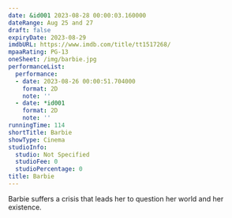 ```yaml
---
date: &id001 2023-08-28 00:00:03.160000
dateRange: Aug 25 and 27
draft: false
expiryDate: 2023-08-29
imdbURL: https://www.imdb.com/title/tt1517268/
mpaaRating: PG-13
oneSheet: /img/barbie.jpg
performanceList:
  performance:
  - date: 2023-08-26 00:00:51.704000
    format: 2D
    note: ''
  - date: *id001
    format: 2D
    note: ''
runningTime: 114
shortTitle: Barbie
showType: Cinema
studioInfo:
  studio: Not Specified
  studioFee: 0
  studioPercentage: 0
title: Barbie
---
```


Barbie suffers a crisis that leads her to question her world and her existence.